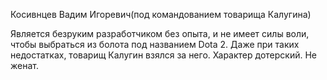 Косивнцев Вадим Игоревич(под командованием товарища Калугина)

Является безруким разработчиком без опыта, и не имеет силы воли, чтобы выбраться из болота под названием Dota 2.
Даже при таких недостатках, товарищ Калугин взялся за него.
Характер дотерский. Не женат.
